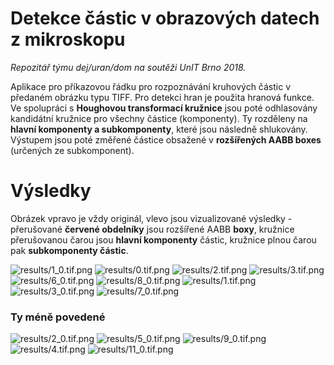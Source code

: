 # Detekce částic v obrazových datech z mikroskopu
_Repozitář týmu dej/uran/dom na soutěži UnIT Brno 2018._

Aplikace pro příkazovou řádku pro rozpoznávání kruhových částic v předaném obrázku typu TIFF.
Pro detekci hran je použita hranová funkce. Ve spolupráci s **Houghovou transformací kružnice** jsou poté odhlasovány kandidátní kružnice pro všechny částice (komponenty). Ty rozděleny na **hlavní komponenty a subkomponenty**, které jsou následně shlukovány. Výstupem jsou poté změřené částice obsažené v **rozšířených AABB boxes** (určených ze subkomponent).

# Výsledky
Obrázek vpravo je vždy originál, vlevo jsou vizualizované výsledky - přerušované **červené obdelníky** jsou rozšířené AABB **boxy**, kružnice přerušovanou čarou jsou **hlavní komponenty** částic, kružnice plnou čarou pak **subkomponenty částic**.

![results/1_0.tif.png](/results/1_0.tif.png)
![results/0.tif.png](/results/0.tif.png)
![results/2.tif.png](/results/2.tif.png)
![results/3.tif.png](/results/3.tif.png)
![results/6_0.tif.png](/results/6_0.tif.png)
![results/8_0.tif.png](/results/8_0.tif.png)
![results/1.tif.png](/results/1.tif.png)
![results/3_0.tif.png](/results/3_0.tif.png)
![results/7_0.tif.png](/results/7_0.tif.png)

### Ty méně povedené
![results/2_0.tif.png](/results/2_0.tif.png)
![results/5_0.tif.png](/results/5_0.tif.png)
![results/9_0.tif.png](/results/9_0.tif.png)
![results/4.tif.png](/results/4.tif.png)
![results/11_0.tif.png](/results/11_0.tif.png)
